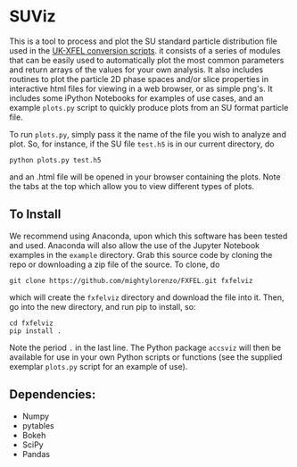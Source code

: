 # SUViz #

This is a tool to process and plot the SU standard particle distribution file used in the [UK-XFEL conversion scripts](https://github.com/UKFELs/FXFEL). it consists of a series of modules that can be easily used to automatically plot the most common parameters and return arrays of the values for your own analysis. It also includes routines to plot the particle 2D phase spaces and/or slice properties in interactive html files for viewing in a web browser, or as simple png's. It includes some iPython Notebooks for examples of use cases, and an example `plots.py` script to quickly produce plots from an SU format particle file.

To run `plots.py`, simply pass it the name of the file you wish to analyze and plot. So, for instance, if the SU file `test.h5` is in our current directory, do
```
python plots.py test.h5
```
and an .html file will be opened in your browser containing the plots. Note the tabs at the top which allow you to view different types of plots.

## To Install

We recommend using Anaconda, upon which this software has been tested and used. Anaconda will also allow the use of the Jupyter Notebook examples in the `example` directory. Grab this source code by cloning the repo or downloading a zip file of the source. To clone, do
```
git clone https://github.com/mightylorenzo/FXFEL.git fxfelviz
```

which will create the `fxfelviz` directory and download the file into it. Then, go into the new directory, and run pip to install, so:

```
cd fxfelviz
pip install .
```

Note the period `.` in the last line. The Python package `accsviz` will then be available for use in your own Python scripts or functions (see the supplied exemplar `plots.py` script for an example of use).

## Dependencies:

 - Numpy
 - pytables
 - Bokeh
 - SciPy
 - Pandas
